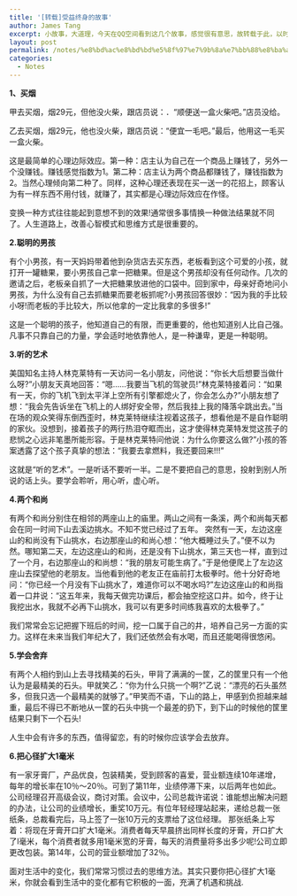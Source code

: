 ```yaml
---
title: '[转载]受益终身的故事'
author: James Tang
excerpt: 小故事，大道理，今天在QQ空间看到这几个故事，感觉很有意思，故转载于此，以时常回味。
layout: post
permalink: /notes/%e8%bd%ac%e8%bd%bd%e5%8f%97%e7%9b%8a%e7%bb%88%e8%ba%ab%e7%9a%84%e6%95%85%e4%ba%8b/
categories:
  - Notes
---
```

**1、买烟**

甲去买烟，烟29元，但他没火柴，跟店员说：．“顺便送一盒火柴吧。”店员没给。

乙去买烟，烟29元，他也没火柴，跟店员说：“便宜一毛吧。”最后，他用这一毛买一盒火柴。

这是最简单的心理边际效应。第一种：店主认为自己在一个商品上赚钱了，另外一个没赚钱。赚钱感觉指数为1。第二种：店主认为两个商品都赚钱了，赚钱指数为2。当然心理倾向第二种了。同样，这种心理还表现在买一送一的花招上，顾客认为有一样东西不用付钱，就赚了，其实都是心理边际效应在作怪。

变换一种方式往往能起到意想不到的效果!通常很多事情换一种做法结果就不同了。人生道路上，改善心智模式和思维方式是很重要的。

**2.聪明的男孩**

有个小男孩，有一天妈妈带着他到杂货店去买东西，老板看到这个可爱的小孩，就打开一罐糖果，要小男孩自己拿一把糖果。但是这个男孩却没有任何动作。几次的邀请之后，老板亲自抓了一大把糖果放进他的口袋中。回到家中，母亲好奇地问小男孩，为什么没有自己去抓糖果而要老板抓呢?小男孩回答很妙：“因为我的手比较小呀!而老板的手比较大，所以他拿的一定比我拿的多很多!”

这是一个聪明的孩子，他知道自己的有限，而更重要的，他也知道别人比自己强。凡事不只靠自己的力量，学会适时地依靠他人，是一种谦卑，更是一种聪明。

**3.听的艺术**

美国知名主持人林克莱特有一天访问一名小朋友，问他说：“你长大后想要当做什么呀?”小朋友天真地回答：“嗯……我要当飞机的驾驶员!”林克莱特接着问：“如果有一天，你的飞机飞到太平洋上空所有引擎都熄火了，你会怎么办?”小朋友想了想：“我会先告诉坐在飞机上的人绑好安全带，然后我挂上我的降落伞跳出去。”当在场的观众笑得东倒西歪时，林克莱特继续注视着这孩子，想看他是不是自作聪明的家伙。没想到，接着孩子的两行热泪夺眶而出，这才使得林克莱特发觉这孩子的悲悯之心远非笔墨所能形容。于是林克莱特问他说：为什么你要这么做?”小孩的答案透露了这个孩子真挚的想法：“我要去拿燃料，我还要回来!!!”

这就是“听的艺术”。一是听话不要听一半。二是不要把自己的意思，投射到别人所说的话上头。要学会聆听，用心听，虚心听。

**4.两个和尚**

有两个和尚分别住在相邻的两座山上的庙里。两山之间有一条溪，两个和尚每天都会在同一时间下山去溪边挑水。不知不觉已经过了五年。 突然有一天，左边这座山的和尚没有下山挑水，右边那座山的和尚心想：“他大概睡过头了。”便不以为然。哪知第二天，左边这座山的和尚，还是没有下山挑水，第三天也一样，直到过了一个月，右边那座山的和尚想：“我的朋友可能生病了。”于是他便爬上了左边这座山去探望他的老朋友。当他看到他的老友正在庙前打太极拳时。他十分好奇地问：“你已经一个月没有下山挑水了，难道你可以不喝水吗?”左边这座山的和尚指着一口井说：“这五年来，我每天做完功课后，都会抽空挖这口井。如今，终于让我挖出水，我就不必再下山挑水，我可以有更多时间练我喜欢的太极拳了。”

我们常常会忘记把握下班后的时间，挖一口属于自己的井，培养自己另一方面的实力。这样在未来当我们年纪大了，我们还依然会有水喝，而且还能喝得很悠闲。

**5.学会舍弃**

有两个人相约到山上去寻找精美的石头，甲背了满满的一筐，乙的筐里只有一个他认为是最精美的石头。甲就笑乙：“你为什么只挑一个啊?”乙说：“漂亮的石头虽然多，但我只选一个最精美的就够了。”甲笑而不语，下山的路上，甲感到负担越来越重，最后不得已不断地从一筐的石头中挑一个最差的扔下，到下山的时候他的筐里结果只剩下一个石头!

人生中会有许多的东西，值得留恋，有的时候你应该学会去放弃。

**6.把心径扩大1毫米**

有一家牙膏厂，产品优良，包装精美，受到顾客的喜爱，营业额连续10年递增，每年的增长率在10％～20％。可到了第11年，业绩停滞下来，以后两年也如此。公司经理召开高级会议，商讨对策。会议中，公司总裁许诺说：谁能想出解决问题的办法，让公司的业绩增长，重奖10万元。有位年轻经理站起来，递给总裁一张纸条，总裁看完后，马上签了一张10万元的支票给了这位经理。 那张纸条上写着：将现在牙膏开口扩大1毫米。消费者每天早晨挤出同样长度的牙膏，开口扩大了l毫米，每个消费者就多用1毫米宽的牙膏，每天的消费量将多出多少呢!公司立即更改包装。第14年，公司的营业额增加了32％。

面对生活中的变化，我们常常习惯过去的思维方法。其实只要你把心径扩大1毫米，你就会看到生活中的变化都有它积极的一面，充满了机遇和挑战.